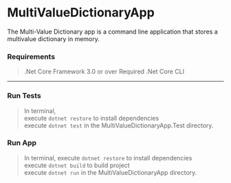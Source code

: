# MultiValueDictionaryApp
The Multi-Value Dictionary app is a command line application that stores a multivalue dictionary in memory.

### **Requirements**

> .Net Core Framework 3.0 or over Required
> .Net Core CLI
> 

*** 

### **Run Tests**

> In terminal, \
> execute `dotnet restore` to install dependencies\
> execute `dotnet test` in the MultiValueDictionaryApp.Test directory.

### **Run App**

> In terminal, 
> execute `dotnet restore` to install dependencies\
> execute `dotnet build` to build project\
> execute `dotnet run` in the MultiValueDictionaryApp directory.

